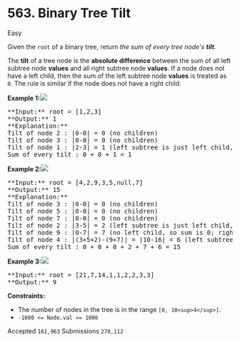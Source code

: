 # 563. Binary Tree Tilt

Easy

Given the `root` of a binary tree, return _the sum of every tree node's **tilt**._

The **tilt** of a tree node is the **absolute difference** between the sum of all left subtree node **values** and all right subtree node **values**. If a node does not have a left child, then the sum of the left subtree node **values** is treated as `0`. The rule is similar if the node does not have a right child.

**Example 1:**![](https://assets.leetcode.com/uploads/2020/10/20/tilt1.jpg)

<pre>
**Input:** root = [1,2,3]
**Output:** 1
**Explanation:** 
Tilt of node 2 : |0-0| = 0 (no children)
Tilt of node 3 : |0-0| = 0 (no children)
Tilt of node 1 : |2-3| = 1 (left subtree is just left child, so sum is 2; right subtree is just right child, so sum is 3)
Sum of every tilt : 0 + 0 + 1 = 1
</pre>

**Example 2:**![](https://assets.leetcode.com/uploads/2020/10/20/tilt2.jpg)

<pre>
**Input:** root = [4,2,9,3,5,null,7]
**Output:** 15
**Explanation:** 
Tilt of node 3 : |0-0| = 0 (no children)
Tilt of node 5 : |0-0| = 0 (no children)
Tilt of node 7 : |0-0| = 0 (no children)
Tilt of node 2 : |3-5| = 2 (left subtree is just left child, so sum is 3; right subtree is just right child, so sum is 5)
Tilt of node 9 : |0-7| = 7 (no left child, so sum is 0; right subtree is just right child, so sum is 7)
Tilt of node 4 : |(3+5+2)-(9+7)| = |10-16| = 6 (left subtree values are 3, 5, and 2, which sums to 10; right subtree values are 9 and 7, which sums to 16)
Sum of every tilt : 0 + 0 + 0 + 2 + 7 + 6 = 15
</pre>

**Example 3:**![](https://assets.leetcode.com/uploads/2020/10/20/tilt3.jpg)

<pre>
**Input:** root = [21,7,14,1,1,2,2,3,3]
**Output:** 9
</pre>

**Constraints:**

* The number of nodes in the tree is in the range `[0, 10<sup>4</sup>]`.
* `-1000 <= Node.val <= 1000`

Accepted `161,963` Submissions `278,112`
